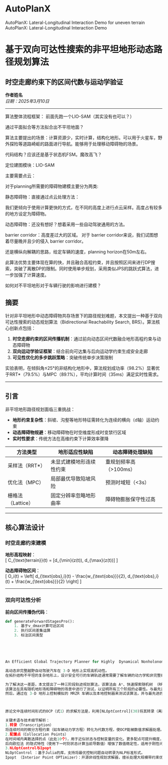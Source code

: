 # AutoPlanX
AutoPlanX: Lateral-Longitudinal Interaction Demo for uneven terrain
AutoPlanX: Lateral-Longitudinal Interaction Demo
# 基于双向可达性搜索的非平坦地形动态路径规划算法
## 时空走廊约束下的区间代数与运动学验证

**作者姓名**  
*日期：2025年3月10日*

---
算法整体流程框架：
前面先跑一个LIO-SAM（其实没有也可以？）

通过平面拟合等方法拟合出不平坦地面？

算法主要提出的场景：计算资源少，实时计算，结构化地形。可以用于火星车，野外探险等道路崎岖的路面进行导航。能够用于处理移动障碍物的场景。

代码结构？应该还是基于状态机FSM。魔改高飞？

定位建图模块：LIO-SAM

主要需要点云：

对于planning所需要的障碍物建模主要分为两类:

静态障碍物：直接通过点云处理方法：

我们更倾向于使用计算更快的方式，在不同的高度上进行点云采样。高度占有较多的地方设定为障碍物。

动态障碍物：还没有想好？想着采用一些自动驾驶通用的方法。

barrier corridor：高度差过大的区域。
对于 barrier corridor来说，我们试图想着尽量晚并且少的侵入 barrier corridor。

还是横纵向解耦的思路，给定车辆的速度，planning horizon在50m左右。

此算法优势主要体现在算的快，并且融合高程约束，并且按照区间来进行DP搜索，突破了离散DP的限制。同时使用单步规划，采用类似JPS的跳跃式算法，进一步加强了计算速度。

如何对不平坦地形对于车辆行驶的影响进行建模？


## 摘要
针对非平坦地形中动态障碍物共存场景下的路径规划难题，本文提出一种基于双向可达性搜索的动态规划算法（Bidirectional Reachability Search, BRS）。算法核心创新点包括：  
1. **时空走廊约束的区间传播机制**：通过前向动态区间代数融合地形高程约束与动态障碍物  
2. **双向运动学验证框架**：结合前向可达集与后向运动学约束生成安全走廊  
3. **可见性优化的多步跳跃策略**：突破传统单步决策限制  

实验表明，在倾斜角≤25°的非结构化地形中，算法规划成功率（98.2%）显著优于RRT*（79.5%）与MPC（89.1%），平均计算时间（35ms）满足实时性需求。

---

## 引言
非平坦地形路径规划面临三重挑战：
- **地形约束复杂性**：斜坡、沟壑等地形特征需转化为连续的横向（d轴）运动约束  
- **动态障碍物规避**：移动障碍物在时空维度形成时变禁行区域  
- **实时性要求**：传统方法在高维约束下计算效率骤降  

| 方法类型          | 地形适应性缺陷                | 动态障碍处理缺陷               |
|-------------------|-------------------------------|--------------------------------|
| 采样法（RRT*）    | 未显式建模地形连续性约束      | 重规划频率高（>100ms）        |
| 优化法（MPC）     | 局部最优导致陷坡风险          | 预测时域短（<3s）             |
| 栅格法（Lattice） | 固定分辨率忽略地形曲率        | 障碍物膨胀保守性过高          |

---

## 核心算法设计
### 时空走廊约束建模
**地形高程映射**：  
\[ C_{\text{terrain}}(t) = [d_{\min}(z(t)), d_{\max}(z(t))] \]  

**动态障碍物区间**：  
\[ O_i(t) = \left[ d_{\text{obs},i}(t) - \frac{w_{\text{obs}}}{2}, d_{\text{obs},i}(t) + \frac{w_{\text{obs}}}{2} \right] \]

---

### 双向可达性分析
**前向区间传播伪代码**：
```python
def generateForwardStagesPro():
    1. 基于v_dmax计算可达区间
    2. 执行区间差集运算
    3. 标注区间类型





An Efficient Global Trajectory Planner for Highly  Dynamical Nonholonomic Autonomous  Vehicles on 3-D Terrains

高动态非完整越野自动驾驶汽车在 3-D 地形上实现高机动性。
在拓扑结构不平坦的复杂地形上，设计安全可行的车辆轨迹通常需要了解车辆的动力学和非完整约束。然而，先前的研究将全局规划问题视为路径规划问题，而没有有效地考虑拓扑或动态约束。

为了解决这一差距，本文提出了一种三阶段轨迹规划算法，该算法由 A*、快速探索随机树 （RRT） 和局部轨迹优化 （LTR） 阶段组成，以在不平坦地形上纳入动力学和非完整约束。
该算法在具有随机地形场和障碍物的场景中进行了测试，以证明所有三个阶段的必要性。与最先进的方法相比，该算法具有更低的成本、更高的成功率和更高的计算效率。
然后，通过在 3-D 地形上控制模拟的 MRZR 车辆以及本地控制器来测试该算法，并与最先进的算法进行比较。结果表明，新算法能够以较低的成本规划动态可行的轨迹，而最先进的算法由于忽略动态车辆限制而无法执行。



原论文中连续时间形式的OCP（式1）的求解方法是，利用[NLOptControl](30)将其转录（离散化）为非线性规划（NLP）问题 ，并调用[Ipopt](31)求解器进行数值优化。具体实现中，采用10个配点 （Collocation Points）和后向欧拉积分法 （Backward Euler Scheme）完成连续到离散的系统转换。

关键术语与技术细节解析：
1.转录（Transcription）
将连续时间的微分方程约束（如车辆动力学方程）转化为代数方程，使OCP能被数值求解器处理。常见方法包括直接配点法（Direct Collocation）和单/多步积分法（如欧拉法、龙格-库塔法）。
2.配置点（Collocation Points）
在时间域内离散选择的点（此处10个），用于近似状态与控制变量的变化。更多配点可提升精度，但增加计算量。
后向欧拉法 的隐式特性（使用下一时刻状态计算当前导数值）增强了数值稳定性，适用于刚性问题。
3.NLOptControl与Ipopt
NLOptControl ：基于Julia的库，支持将最优控制问题自动转录为NLP标准形式。
Ipopt （Interior Point OPTimizer）：开源非线性规划求解器，擅长处理大规模带约束优化问题，通过内点法寻找满足KKT条件的最优解。
